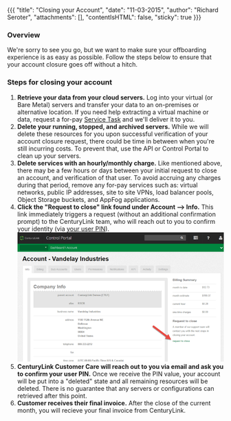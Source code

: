 {{{
  "title": "Closing your Account",
  "date": "11-03-2015",
  "author": "Richard Seroter",
  "attachments": [],
  "contentIsHTML": false,
  "sticky": true
}}}

### Overview

We're sorry to see you go, but we want to make sure your offboarding experience is as easy as possible. Follow the steps below to ensure that your account closure goes off without a hitch.

### Steps for closing your account

1. __Retrieve your data from your cloud servers.__ Log into your virtual (or Bare Metal) servers and transfer your data to an on-premises or alternative location. If you need help extracting a virtual machine or data, request a for-pay [Service Task](https://www.ctl.io/service-tasks/) and we'll deliver it to you.
2. __Delete your running, stopped, and archived servers.__ While we will delete these resources for you upon successful verification of your account closure request, there could be time in between when you're still incurring costs. To prevent that, use the API or Control Portal to clean up your servers.
3. __Delete services with an hourly/monthly charge.__ Like mentioned above, there may be a few hours or days between your initial request to close an account, and verification of that user. To avoid accruing any charges during that period, remove any for-pay services such as: virtual networks, public IP addresses, site to site VPNs, load balancer pools, Object Storage buckets, and AppFog applications.
4. __Click the "Request to close" link found under Account --> Info.__ This link immediately triggers a request (without an additional confirmation prompt) to the CenturyLink team, who will reach out to you to confirm your identity (via [your user PIN](https://www.ctl.io/knowledge-base/support/pin-authentication-for-support-requests/)).  
![Close account](../images/2015-11-03_closeaccount1.png)  
5. __CenturyLink Customer Care will reach out to you via email and ask you to confirm your user PIN.__ Once we receive the PIN value, your account will be put into a "deleted" state and all remaining resources will be deleted. There is no guarantee that any servers or configurations can retrieved after this point.
6. __Customer receives their final invoice.__ After the close of the current month, you will recieve your final invoice from CenturyLink.
